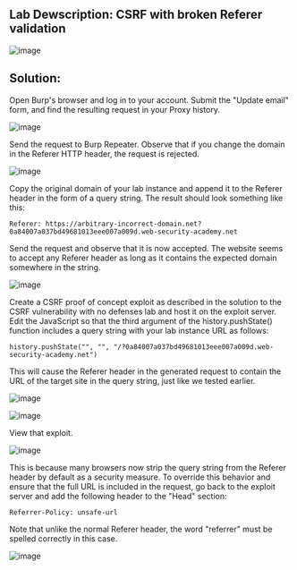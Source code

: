 ## Lab Dewscription: CSRF with broken Referer validation

![image](https://github.com/jayshah17/PortSwiggerLabs/assets/76842630/749e92b0-88d0-47cc-9923-e605848ca570)

## Solution:

Open Burp's browser and log in to your account. Submit the "Update email" form, and find the resulting request in your Proxy history.

![image](https://github.com/jayshah17/PortSwiggerLabs/assets/76842630/1d4713be-99a8-4502-9a6a-378ecc5c4d29)

Send the request to Burp Repeater. Observe that if you change the domain in the Referer HTTP header, the request is rejected.

![image](https://github.com/jayshah17/PortSwiggerLabs/assets/76842630/c1d51760-9ba1-4678-83c0-27a15540a68f)

Copy the original domain of your lab instance and append it to the Referer header in the form of a query string. The result should look something like this:
```
Referer: https://arbitrary-incorrect-domain.net?0a84007a037bd49681013eee007a009d.web-security-academy.net
```
Send the request and observe that it is now accepted. The website seems to accept any Referer header as long as it contains the expected domain somewhere in the string.


![image](https://github.com/jayshah17/PortSwiggerLabs/assets/76842630/6cf59d9f-67bc-4946-8c11-679e3b7040e1)


Create a CSRF proof of concept exploit as described in the solution to the CSRF vulnerability with no defenses lab and host it on the exploit server. Edit the JavaScript so that the third argument of the history.pushState() function includes a query string with your lab instance URL as follows:
```
history.pushState("", "", "/?0a84007a037bd49681013eee007a009d.web-security-academy.net")
```
This will cause the Referer header in the generated request to contain the URL of the target site in the query string, just like we tested earlier.

![image](https://github.com/jayshah17/PortSwiggerLabs/assets/76842630/d88d767b-f8c4-4497-b305-f062dd700588)

![image](https://github.com/jayshah17/PortSwiggerLabs/assets/76842630/9174e232-901f-453b-925f-e36978bf08dc)

View that exploit.

![image](https://github.com/jayshah17/PortSwiggerLabs/assets/76842630/9535c49f-67a2-4e9a-bf81-983bcb9fe965)

This is because many browsers now strip the query string from the Referer header by default as a security measure. To override this behavior and ensure that the full URL is included in the request, go back to the exploit server and add the following header to the "Head" section:

`Referrer-Policy: unsafe-url`

Note that unlike the normal Referer header, the word "referrer" must be spelled correctly in this case.

![image](https://github.com/jayshah17/PortSwiggerLabs/assets/76842630/2da09273-814c-4082-92ba-bb0f2cb585cb)
